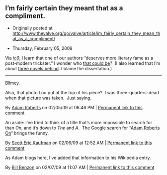 ## I’m fairly certain they meant that as a compliment.

 * Originally posted at http://www.thevalve.org/go/valve/article/im_fairly_certain_they_mean_that_as_a_compliment/

* Thursday, February 05, 2009 

Via _[io9](http://io9.com/5147328/discover-the-king-of-high+concept-science-fiction-storytelling)_, I learn that one of our authors “deserves more literary fame as a post-modern trickster.”  I wonder who [that could be](http://www.tor.com/index.php?option=com_content&amp;view=blog&amp;id=13275)?  (I also learned that I’m about [three novels behind](http://www.amazon.com/gp/search?ie=UTF8&keywords=adam%20roberts&tag=diesekoschmar-20&index=books&linkCode=ur2&camp=1789&creative=9325). I blame the dissertation.)

---

Blimey.

Also, that photo Lou put at the top of his piece?  I was three-quarters-dead when that picture was taken.  Just saying.

By [Adam Roberts](http://adamroberts.com) on 02/05/09 at 06:46 PM | [Permanent link to this comment](http://www.thevalve.org/go/valve/article/im_fairly_certain_they_mean_that_as_a_compliment/#23988)
[]()

An aside: I’ve tried to think of a title that’s more impossible to search for than _On_, and it’s down to _The_ and _A_.  The Google search for “[Adam Roberts On](http://www.google.com/search?q=adam+roberts+on)“ brings the funny.

By [Scott Eric Kaufman](http://acephalous.typepad.com) on 02/06/09 at 12:52 AM | [Permanent link to this comment](http://www.thevalve.org/go/valve/article/im_fairly_certain_they_mean_that_as_a_compliment/#23989)
[]()

As Adam blogs here, I’ve added that information to his Wikipedia entry.

By [Bill Benzon](http://new-savanna.blogspot.com/) on 02/07/09 at 11:07 AM | [Permanent link to this comment](http://www.thevalve.org/go/valve/article/im_fairly_certain_they_mean_that_as_a_compliment/#24001)

